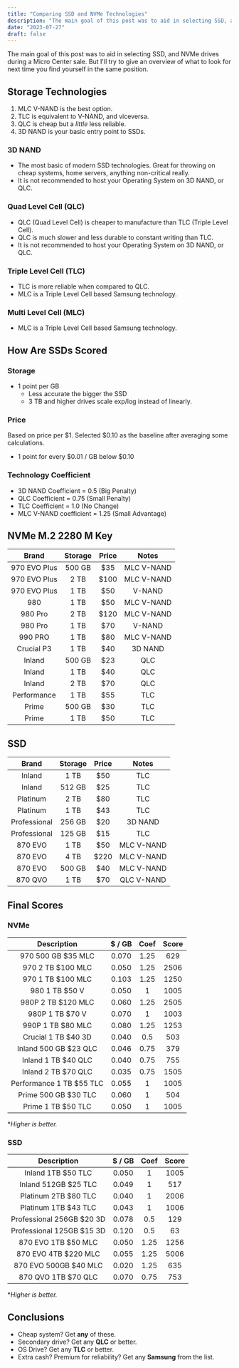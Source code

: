 ```yaml
---
title: "Comparing SSD and NVMe Technologies"
description: "The main goal of this post was to aid in selecting SSD, and NVMe drives during a Micro Center sale."
date: "2023-07-27"
draft: false
---
```


<!-- <div>
<img src="https://bear-images.sfo2.cdn.digitaloceanspaces.com/database-1718584442-0.jpg" alt="ssd drive" id="post-image" style="border:none;" />
<p id="image-alt-text">Photo by <a href="https://unsplash.com/@fennings?utm_content=creditCopyText&utm_medium=referral&utm_source=unsplash">Marc PEZIN</a>
 on <a href="https://unsplash.com/?utm_source=miguelpimentel.do&utm_medium=referral">Unsplash</a></p>
</div> -->

The main goal of this post was to aid in selecting SSD, and NVMe drives during a Micro Center sale. But I'll try to give an overview of what to look for next time you find yourself in the same position.

## Storage Technologies

1. MLC V-NAND is the best option.
2. TLC is equivalent to V-NAND, and viceversa.
4. QLC is cheap but a _little_ less reliable.
5. 3D NAND is your basic entry point to SSDs.

### 3D NAND

- The most basic of modern SSD technologies. Great for throwing on cheap systems, home servers, anything non-critical really.
- It is not recommended to host your Operating System on 3D NAND, or QLC.

### Quad Level Cell (QLC)

- QLC (Quad Level Cell) is cheaper to manufacture than TLC (Triple Level Cell).
- QLC is much slower and less durable to constant writing than TLC.
- It is not recommended to host your Operating System on 3D NAND, or QLC.

### Triple Level Cell (TLC)

- TLC is more reliable when compared to QLC.
- MLC is a Triple Level Cell based Samsung technology.

### Multi Level Cell (MLC)

- MLC is a Triple Level Cell based Samsung technology.

## How Are SSDs Scored

### Storage

- 1 point per GB
  - Less accurate the bigger the SSD
  - 3 TB and higher drives scale exp/log instead of linearly.

### Price

Based on price per $1. Selected $0.10 as the baseline after averaging some calculations.

- 1 point for every $0.01 / GB below $0.10

### Technology Coefficient

- 3D NAND Coefficient = 0.5 (Big Penalty)
- QLC Coefficient = 0.75 (Small Penalty)
- TLC Coefficient = 1.0 (No Change)
- MLC V-NAND coefficient = 1.25 (Small Advantage)

## NVMe M.2 2280 M Key

| Brand        | Storage | Price | Notes      |
| :----------: | :-----: | :---: | :--------: |
| 970 EVO Plus | 500 GB  |  $35  | MLC V-NAND |
| 970 EVO Plus |  2 TB   | $100  | MLC V-NAND |
| 970 EVO Plus |  1 TB   |  $50  | V-NAND     |
| 980          |  1 TB   |  $50  | MLC V-NAND |
| 980 Pro      |  2 TB   | $120  | MLC V-NAND |
| 980 Pro      |  1 TB   |  $70  | V-NAND     |
| 990 PRO      |  1 TB   |  $80  | MLC V-NAND |
| Crucial P3   |  1 TB   |  $40  | 3D NAND    |
| Inland       | 500 GB  |  $23  | QLC        |
| Inland       |  1 TB   |  $40  | QLC        |
| Inland       |  2 TB   |  $70  | QLC        |
| Performance  |  1 TB   |  $55  | TLC        |
| Prime        | 500 GB  |  $30  | TLC        |
| Prime        |  1 TB   |  $50  | TLC        |

## SSD

| Brand        | Storage | Price | Notes      |
| :----------: | :-----: | :---: | :--------: |
| Inland       |  1 TB   |  $50  | TLC        |
| Inland       | 512 GB  |  $25  | TLC        |
| Platinum     |  2 TB   |  $80  | TLC        |
| Platinum     |  1 TB   |  $43  | TLC        |
| Professional | 256 GB  |  $20  | 3D NAND    |
| Professional | 125 GB  |  $15  | TLC        |
| 870 EVO      |  1 TB   |  $50  | MLC V-NAND |
| 870 EVO      |  4 TB   | $220  | MLC V-NAND |
| 870 EVO      | 500 GB  |  $40  | MLC V-NAND |
| 870 QVO      |  1 TB   |  $70  | QLC V-NAND |

## Final Scores

### NVMe

| Description              | $ / GB | Coef | Score |
| :----------------------: | :----: | :--: | :---: |
| 970 500 GB $35 MLC       | 0.070  | 1.25 |  629  |
| 970 2 TB $100 MLC        | 0.050  | 1.25 | 2506  |
| 970 1 TB $100 MLC        | 0.103  | 1.25 | 1250  |
| 980 1 TB $50 V           | 0.050  |  1   | 1005  |
| 980P 2 TB $120 MLC       | 0.060  | 1.25 | 2505  |
| 980P 1 TB $70 V          | 0.070  |  1   | 1003  |
| 990P 1 TB $80 MLC        | 0.080  | 1.25 | 1253  |
| Crucial 1 TB $40 3D      | 0.040  | 0.5  |  503  |
| Inland 500 GB $23 QLC    | 0.046  | 0.75 |  379  |
| Inland 1 TB $40 QLC      | 0.040  | 0.75 |  755  |
| Inland 2 TB $70 QLC      | 0.035  | 0.75 | 1505  |
| Performance 1 TB $55 TLC | 0.055  |  1   | 1005  |
| Prime 500 GB $30 TLC     | 0.060  |  1   |  504  |
| Prime 1 TB $50 TLC       | 0.050  |  1   | 1005  |

\*_Higher is better._

### SSD

| Description               | $ / GB | Coef | Score |
| :-----------------------: | :----: | :--: | :---: |
| Inland 1TB $50 TLC        | 0.050  |  1   | 1005  |
| Inland 512GB $25 TLC      | 0.049  |  1   |  517  |
| Platinum 2TB $80 TLC      | 0.040  |  1   | 2006  |
| Platinum 1TB $43 TLC      | 0.043  |  1   | 1006  |
| Professional 256GB $20 3D | 0.078  | 0.5  |  129  |
| Professional 125GB $15 3D | 0.120  | 0.5  |  63   |
| 870 EVO 1TB $50 MLC       | 0.050  | 1.25 | 1256  |
| 870 EVO 4TB $220 MLC      | 0.055  | 1.25 | 5006  |
| 870 EVO 500GB $40 MLC     | 0.020  | 1.25 |  635  |
| 870 QVO 1TB $70 QLC       | 0.070  | 0.75 |  753  |

\*_Higher is better._

## Conclusions

- Cheap system? Get **any** of these.
- Secondary drive? Get any **QLC** or better.
- OS Drive? Get any **TLC** or better.
- Extra cash? Premium for reliability? Get any **Samsung** from the list.
